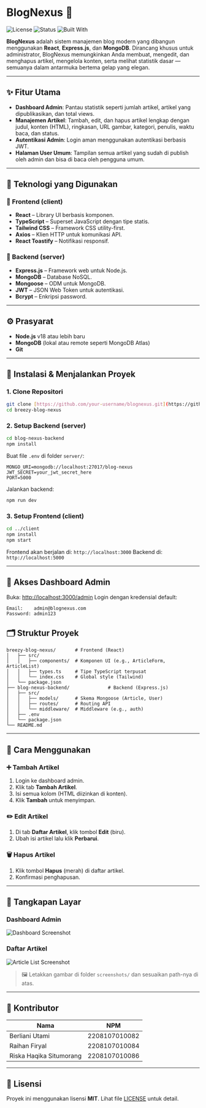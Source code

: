 
# BlogNexus 📝

![License](https://img.shields.io/badge/license-MIT-blue.svg)
![Status](https://img.shields.io/badge/status-active-brightgreen)
![Built With](https://img.shields.io/badge/Built%20With-React%2C%20Express%2C%20MongoDB-blue)

**BlogNexus** adalah sistem manajemen blog modern yang dibangun menggunakan **React**, **Express.js**, dan **MongoDB**. Dirancang khusus untuk administrator, BlogNexus memungkinkan Anda membuat, mengedit, dan menghapus artikel, mengelola konten, serta melihat statistik dasar — semuanya dalam antarmuka bertema gelap yang elegan.

---

## ✨ Fitur Utama

- **Dashboard Admin**: Pantau statistik seperti jumlah artikel, artikel yang dipublikasikan, dan total views.
- **Manajemen Artikel**: Tambah, edit, dan hapus artikel lengkap dengan judul, konten (HTML), ringkasan, URL gambar, kategori, penulis, waktu baca, dan status.
- **Autentikasi Admin**: Login aman menggunakan autentikasi berbasis JWT.
- **Halaman User Umum**: Tampilan semua artikel yang sudah di publish oleh admin dan bisa di baca oleh pengguna umum.

---

## 🧰 Teknologi yang Digunakan

### 🔹 Frontend (client)
- **React** – Library UI berbasis komponen.
- **TypeScript** – Superset JavaScript dengan tipe statis.
- **Tailwind CSS** – Framework CSS utility-first.
- **Axios** – Klien HTTP untuk komunikasi API.
- **React Toastify** – Notifikasi responsif.

### 🔹 Backend (server)
- **Express.js** – Framework web untuk Node.js.
- **MongoDB** – Database NoSQL.
- **Mongoose** – ODM untuk MongoDB.
- **JWT** – JSON Web Token untuk autentikasi.
- **Bcrypt** – Enkripsi password.

---

## ⚙️ Prasyarat

- **Node.js** v18 atau lebih baru
- **MongoDB** (lokal atau remote seperti MongoDB Atlas)
- **Git**

---

## 🚀 Instalasi & Menjalankan Proyek

### 1. Clone Repositori

```bash
git clone [https://github.com/your-username/blognexus.git](https://github.com/RiskaHaqikaSitumorang/BlogAdmin_Kelompok06.git)
cd breezy-blog-nexus
````

### 2. Setup Backend (server)

```bash
cd blog-nexus-backend
npm install
```

Buat file `.env` di folder `server/`:

```
MONGO_URI=mongodb://localhost:27017/blog-nexus
JWT_SECRET=your_jwt_secret_here
PORT=5000
```

Jalankan backend:

```bash
npm run dev
```

### 3. Setup Frontend (client)

```bash
cd ../client
npm install
npm start
```

Frontend akan berjalan di: `http://localhost:3000`
Backend di: `http://localhost:5000`

---

## 🔐 Akses Dashboard Admin

Buka: [http://localhost:3000/admin](http://localhost:3000/admin)
Login dengan kredensial default:

```
Email:    admin@blognexus.com
Password: admin123
```


## 🗂️ Struktur Proyek

```
breezy-blog-nexus/       # Frontend (React)
│   ├── src/
│   │   ├── components/  # Komponen UI (e.g., ArticleForm, ArticleList)
│   │   ├── types.ts     # Tipe TypeScript terpusat
│   │   └── index.css    # Global style (Tailwind)
│   └── package.json
├── blog-nexus-backend/              # Backend (Express.js)
│   ├── src/
│   │   ├── models/      # Skema Mongoose (Article, User)
│   │   ├── routes/      # Routing API
│   │   └── middleware/  # Middleware (e.g., auth)
│   ├── .env
│   └── package.json
└── README.md
```

---

## 📝 Cara Menggunakan

### ➕ Tambah Artikel

1. Login ke dashboard admin.
2. Klik tab **Tambah Artikel**.
3. Isi semua kolom (HTML diizinkan di konten).
4. Klik **Tambah** untuk menyimpan.

### ✏️ Edit Artikel

1. Di tab **Daftar Artikel**, klik tombol **Edit** (biru).
2. Ubah isi artikel lalu klik **Perbarui**.

### 🗑️ Hapus Artikel

1. Klik tombol **Hapus** (merah) di daftar artikel.
2. Konfirmasi penghapusan.

---

## 📸 Tangkapan Layar

### Dashboard Admin

![Dashboard Screenshot](screenshots/admin-dashboard.png)

### Daftar Artikel

![Article List Screenshot](screenshots/article-list.png)

> 🖼 Letakkan gambar di folder `screenshots/` dan sesuaikan path-nya di atas.

---

## 👥 Kontributor

| Nama | NPM | 
|------|-----|
| Berliani Utami | 2208107010082 |
| Raihan Firyal | 2208107010084 |
| Riska Haqika Situmorang | 2208107010086 | 
---

## 📄 Lisensi

Proyek ini menggunakan lisensi **MIT**. Lihat file [LICENSE](./LICENSE) untuk detail.



